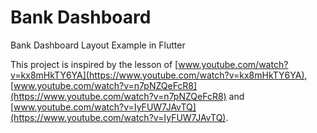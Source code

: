 # Bank Dashboard

Bank Dashboard Layout Example in Flutter

This project is inspired by the lesson of [www.youtube.com/watch?v=kx8mHkTY6YA](https://www.youtube.com/watch?v=kx8mHkTY6YA), [www.youtube.com/watch?v=n7pNZQeFcR8](https://www.youtube.com/watch?v=n7pNZQeFcR8) and [www.youtube.com/watch?v=IyFUW7JAvTQ](https://www.youtube.com/watch?v=IyFUW7JAvTQ).

